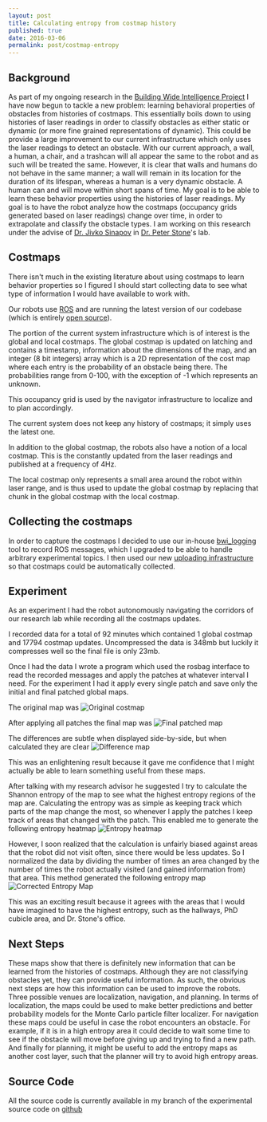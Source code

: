 ```yaml
---
layout: post
title: Calculating entropy from costmap history
published: true
date: 2016-03-06
permalink: post/costmap-entropy
---
```


## Background

As part of my ongoing research in the [Building Wide Intelligence Project](http://www.cs.utexas.edu/~larg/bwi_web/)
I have now begun to tackle a new problem: learning behavioral properties of obstacles from histories of costmaps.
This essentially boils down to using histories of laser readings in order to classify obstacles as either
static or dynamic (or more fine grained representations of dynamic). This could be provide a large improvement
to our current infrastructure which only uses the laser readings to detect an obstacle. With our current approach, a wall,
a human, a chair, and a trashcan will all appear the same to the robot and as such will be treated the same. However, 
it is clear that walls and humans do not behave in the same manner; a wall will remain in its location for the
duration of its lifespan, whereas a human is a very dynamic obstacle. A human can and will move within short spans
of time. My goal is to be able to learn these behavior properties using the histories of laser
readings. My goal is to have the robot analyze how the costmaps (occupancy grids generated based on
laser readings) change over time, in order
to extrapolate and classify the obstacle types. I am working on this research under the advise of [Dr. Jivko Sinapov](https://www.cs.utexas.edu/~jsinapov/) in [Dr. Peter Stone](http://www.cs.utexas.edu/~pstone/)'s lab.

## Costmaps

There isn't much in the existing literature about using costmaps to learn behavior properties so I figured
I should start collecting data to see what type of information I would have available to work with.

Our robots use [ROS](http://www.ros.org/) and are running the latest version of our codebase (which is entirely
[open source](https://github.com/utexas-bwi)).

The portion of the current system infrastructure which is of interest is
the global and local costmaps. The global costmap is updated on latching and
contains a timestamp, information about the dimensions of the map,
and an integer (8 bit integers) array which is a 2D representation of the cost
map where each entry is the probability of an obstacle being there. The probabilities
range from 0-100, with the exception of -1 which represents an unknown.

This occupancy grid is used by the navigator infrastructure to localize
and to plan accordingly.

The current system does not keep any history of costmaps; it simply
uses the latest one.

In addition to the global costmap, the robots also have a notion of a local
costmap. This is the constantly updated from the laser readings and published
at a frequency of 4Hz.

The local costmap only represents a small area around the robot within laser
range, and is thus used to update the global costmap by replacing
that chunk in the global costmap with the local costmap.

## Collecting the costmaps

In order to capture the costmaps I decided to use our in-house
[bwi_logging](https://github.com/utexas-bwi/bwi_common/tree/master/bwi_logging) tool to record
ROS messages, which I upgraded to be able to handle arbitrary experimental topics. I then used
our new [uploading infrastructure](https://github.com/utexas-bwi/bwi_lab/tree/master/bwilab_scripts)
so that costmaps could be automatically collected.

## Experiment

As an experiment I had the robot autonomously navigating the corridors of our research
lab while recording all the costmaps updates. 

I recorded data for a total of 92 minutes which contained 1 global costmap and
17794 costmap updates. Uncompressed the data is 348mb but luckily it compresses well so
the final file is only 23mb.

Once I had the data I wrote a program which used the rosbag interface
to read the recorded messages and apply the patches at whatever interval I need.
For the experiment I had it apply every single patch and save only the initial and final patched
global maps.

The original map was ![Original costmap][original]

After applying all patches the final map was ![Final patched map][patched]

The differences are subtle when displayed side-by-side, but when
calculated they are clear ![Difference map][difference]

This was an enlightening result because it gave me confidence that I might actually be able
to learn something useful from these maps.

After talking with my research advisor he suggested I try to calculate the Shannon
entropy of the map to see what the highest entropy regions of the map are. Calculating
the entropy was as simple as keeping track which parts of the map change the most, so
whenever I apply the patches I keep track of areas that changed with the patch. This enabled
me to generate the following entropy heatmap ![Entropy heatmap][entropy]

However, I soon realized that the calculation is unfairly biased against areas that the robot
did not visit often, since there would be less updates. So I normalized the data
by dividing the number of times an area changed by the number of times the robot actually
visited (and gained information from) that area. This method generated the following entropy map
![Corrected Entropy Map][corrected]

This was an exciting result because it agrees with the areas that I would have imagined
to have the highest entropy, such as the hallways, PhD cubicle area, and Dr. Stone's office.

## Next Steps

These maps show that there is definitely new information that can be learned from the histories
of costmaps. Although they are not classifying obstacles yet, they can provide useful information.
As such, the obvious next steps are how this information can be used to improve the robots. Three possible
venues are localization, navigation, and planning. In terms of localization, the maps could be used
to make better predictions and better probability models for the Monte Carlo particle filter localizer.
For navigation these maps could be useful in case the robot encounters an obstacle. For example, if it is in a high
entropy area it could decide to wait some time to see if the obstacle will move before giving up and trying
to find a new path. And finally for planning, it might be useful to add the entropy maps as another
cost layer, such that the planner will try to avoid high entropy areas.

## Source Code

All the source code is currently available in my branch of the experimental source code on
[github](https://github.com/utexas-bwi/bwi_experimental/tree/pato_costmaps/bwi_costmaps)


[corrected]: http://plankenau.com/i/dmnvJP.png "Corrected entropy map"
[difference]: http://plankenau.com/i/fgrv6W.png "Obstacles that changed"
[original]: http://plankenau.com/i/9EFKST.png "Original costmap"
[patched]: http://plankenau.com/i/ahny25.png "Final patched costmap"
[entropy]: http://plankenau.com/i/hjvxNU.png "Entropy map"
